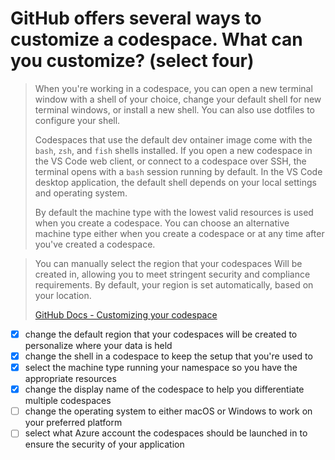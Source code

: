 # GitHub offers several ways to customize a codespace. What can you customize? (select four)

> When you're working in a codespace, you can open a new terminal window with a shell of your choice, change your default shell for new terminal windows, or install a new shell. You can also use dotfiles to configure your shell.
> 
> Codespaces that use the default dev ontainer image come with the `bash`, `zsh`, and `fish` shells installed. If you open a new codespace in the VS Code web client, or connect to a codespace over SSH, the terminal opens with a `bash` session running by default. In the VS Code desktop application, the default shell depends on your local settings and operating system.
> 
> By default the machine type with the Iowest valid resources is used when you create a codespace. You can choose an alternative machine type either when you create a codespace or at any time after you've created a codespace.

> You can manually select the region that your codespaces Will be created in, allowing you to meet stringent security and compliance requirements. By default, your region is set automatically, based on your location.
> 
> [GitHub Docs - Customizing your codespace](https://docs.github.com/en/codespaces/customizing-your-codespace)

- [x] change the default region that your codespaces will be created to personalize where your data is held
- [x] change the shell in a codespace to keep the setup that you're used to
- [x] select the machine type running your namespace so you have the appropriate resources
- [x] change the display name of the codespace to help you differentiate multiple codespaces
- [ ] change the operating system to either macOS or Windows to work on your preferred platform
- [ ] select what Azure account the codespaces should be launched in to ensure the security of your application